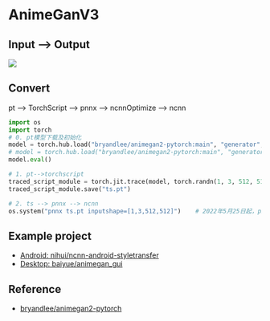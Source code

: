 # AnimeGanV3

## Input --> Output

![](https://user-images.githubusercontent.com/26464535/142294796-54394a4a-a566-47a1-b9ab-4e715b901442.gif)

## Convert 

pt --> TorchScript --> pnnx --> ncnnOptimize --> ncnn

```python
import os
import torch
# 0. pt模型下载及初始化
model = torch.hub.load("bryandlee/animegan2-pytorch:main", "generator", pretrained="face_paint_512_v2")
# model = torch.hub.load("bryandlee/animegan2-pytorch:main", "generator", pretrained="paprika")
model.eval()

# 1. pt-->torchscript
traced_script_module = torch.jit.trace(model, torch.randn(1, 3, 512, 512))
traced_script_module.save("ts.pt")

# 2. ts --> pnnx --> ncnn
os.system("pnnx ts.pt inputshape=[1,3,512,512]")    # 2022年5月25日起，pnnx默认自动量化，不需要再次optmize
```

## Example project

- [Android: nihui/ncnn-android-styletransfer](https://github.com/nihui/ncnn-android-styletransfer)
- [Desktop: baiyue/animegan_gui](https://github.com/Baiyuetribe/paper2gui/blob/main/Style%20Transfer/animegan_gui.md)  

## Reference

- [bryandlee/animegan2-pytorch](https://github.com/bryandlee/animegan2-pytorch)


